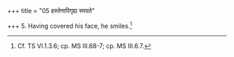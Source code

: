 +++
title = "05 हस्तेनापिगृह्य स्मयते"

+++
5. Having covered his face, he smiles.[^1]  

[^1]: Cf. TS VI.1.3.6; cp. MS III.68-7; cp. MS III.6.7. 
